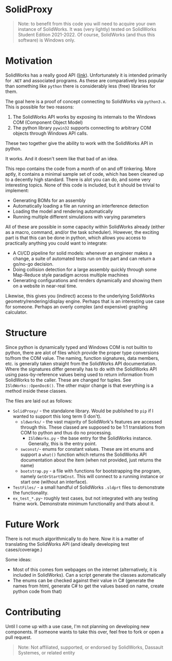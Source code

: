 # SolidProxy

> Note: to benefit from this code you will need to acquire your own instance of SolidWorks. It was (very lightly) tested on SolidWorks Student Edition 2021-2022. Of course, SolidWorks (and thus this software) is Windows only.

# Motivation

SolidWorks has a really good API ([link](https://help.solidworks.com/2020/english/api/sldworksapiprogguide/Welcome.htm)). Unfortunately it is intended primarily for `.NET` and associated programs. As these are comparatively less popular than something like `python` there is considerably less (free) libraries for them. 

The goal here is a proof of concept connecting to SolidWorks via `python3.x`. This is possible for two reasons:

1. The SolidWorks API works by exposing its internals to the Windows COM (Component Object Model)
2. The python library `pywin32` supports connecting to arbitrary COM objects through Windows API calls.

These two together give the ability to work with the SolidWorks API in python.

It works. And it doesn't seem like that bad of an idea. 

This repo contains the code from a month of on and off tinkering. More aptly, it contains a minimal sample set of code, which has been cleaned up to a decently high standard. There is alot you can do, and some very interesting topics. None of this code is included, but it should be trivial to implement:

* Generating BOMs for an assembly
* Automatically loading a file an running an interference detection
* Loading the model and rendering automatically
* Running multiple different simulations with varying parameters

All of these are possible in some capacity within SolidWorks already (either as a macro, command, and/or the task scheduler). However, the exciting part is that this can be done in python, which allows you access to practically anything you could want to integrate:

* A CI/CD pipeline for solid models: whenever an engineer makes a change, a suite of automated tests run on the part and can return a go/no-go decision. 
* Doing collision detection for a large assembly quickly through some Map-Reduce style paradigm across multiple machines
* Generating configurations and renders dynamically and showing them on a website in near-real time.

Likewise, this gives you (indirect) access to the underlying SolidWorks geometry/rendering/display engine. Perhaps that is an interesting use case for someone. Perhaps an overly complex (and expensive) graphing calculator.

# Structure 

Since python is dynamically typed and Windows COM is not builtin to python, there are alot of files which provide the proper type conversions to/from the COM value. The naming, function signatures, data members, etc. is generally taken straight from the SolidWorks API documentation. Where the signatures differ generally has to do with the SolidWorks API using pass-by-reference values being used to return information from SolidWorks to the caller. These are changed for tuples. See `ISldWorks::OpenDoc6()`. The other major change is that everything is a method inside these classes.

The files are laid out as follows:

* `SolidProxy/` - the standalone library. Would be published to `pip` if I wanted to support this long term (I don't).
  * `sldworks/` - the vast majority of SolidWork's features are accessed through this. These classed are supposed to be 1:1 translations from COM to python and thus do no processing.
    * `ISldWorks.py` - the base entry for the SolidWorks instance. Generally, this is the entry point.
  * `swconst/`- enums for constant values. These are int enums and support a `what()` function which returns the SolidWorks API documentation about the item (when not provided, just returns the name)
  * `bootstrap.py` - a file with functions for bootstrapping the program, namely `GetOrStartSWInst`. This will connect to a running instance or start one (without an interface).
* `TestFiles/` - a small handful of SolidWorks `.sldprt` files to demonstrate the functionality.
* `ex_test_*.py`- roughly test cases, but not integrated with any testing frame work. Demonstrate minimum functionality and thats about it.  

# Future Work

There is not much algorithmically to do here. Now it is a matter of translating the SolidWorks API (and ideally developing test cases/coverage.)

Some ideas:

* Most of this comes fom webpages on the internet (alternatively, it is included in SolidWorks). Can a script generate the classes automatically
* The enums can be checked against their value in C# (generate the names from html, generate C# to get the values based on name, create python code from that)

# Contributing

Until I come up with a use case, I'm not planning on developing new components. If someone wants to take this over, feel free to fork or open a pull request. 

> Note: Not affiliated, supported, or endorsed by SolidWorks, Dassault Systemes, or related entity
